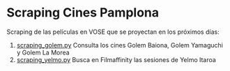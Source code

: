# Scraping Cines Pamplona

Scraping de las películas en VOSE que se proyectan en los próximos días:

 1. [scraping_golem.py](https://github.com/ferminmg/scrapingcines/blob/main/scraping_golem.py "scraping_golem.py") Consulta los cines Golem Baiona, Golem Yamaguchi y Golem La Morea
 2. [scraping_yelmo.py](https://github.com/ferminmg/scrapingcines/blob/main/scraping_yelmo.py "scraping_yelmo.py") Busca en Filmaffinity las sesiones de Yelmo Itaroa
